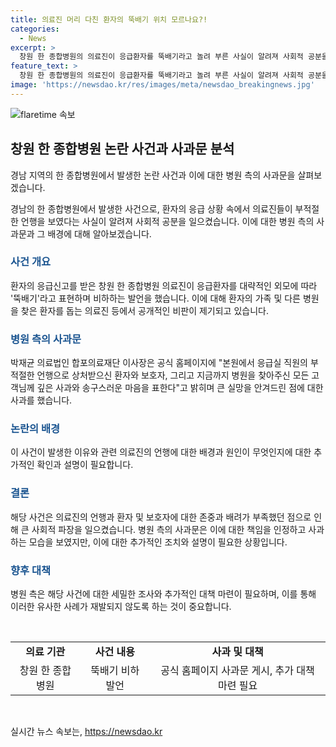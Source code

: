 ```yaml
---
title: 의료진 머리 다친 환자의 뚝배기 위치 모르나요?!
categories:
  - News
excerpt: >
  창원 한 종합병원의 의료진이 응급환자를 뚝배기라고 놀려 부른 사실이 알려져 사회적 공분을 일으키고 있다. 해당 병원은 사과문을 통해 깊은 사과와 송구스러운 마음을 전하고, 사안을 재조명했다. 논란이 확산됨에 따라 사과문은 내리기도 했다. 또한, 해당 의료진의 부적절한 언행으로 상처받은 환자와 보호자, 그리고 병원을 찾은 모든 고객들에게 다시 한번 사과의 말씀을 전했다.
feature_text: >
  창원 한 종합병원의 의료진이 응급환자를 뚝배기라고 놀려 부른 사실이 알려져 사회적 공분을 일으키고 있다. 해당 병원은 사과문을 통해 깊은 사과와 송구스러운 마음을 전하고, 사안을 재조명했다. 논란이 확산됨에 따라 사과문은 내리기도 했다. 또한, 해당 의료진의 부적절한 언행으로 상처받은 환자와 보호자, 그리고 병원을 찾은 모든 고객들에게 다시 한번 사과의 말씀을 전했다.
image: 'https://newsdao.kr/res/images/meta/newsdao_breakingnews.jpg'
---
```


<p><img src="https://newsdao.kr/res/images/meta/newsdao_breakingnews.jpg" alt="flaretime 속보" /></p>

<h2 data-ke-size="size26">창원 한 종합병원 논란 사건과 사과문 분석</h2>

<p>경남 지역의 한 종합병원에서 발생한 논란 사건과 이에 대한 병원 측의 사과문을 살펴보겠습니다.</p>

<p data-ke-size="size16">경남의 한 종합병원에서 발생한 사건으로, 환자의 응급 상황 속에서 의료진들이 부적절한 언행을 보였다는 사실이 알려져 사회적 공분을 일으켰습니다. 이에 대한 병원 측의 사과문과 그 배경에 대해 알아보겠습니다.</p>

<h3><b><span style="color: #1a5490;">사건 개요</span></b></h3>

<p>환자의 응급신고를 받은 창원 한 종합병원 의료진이 응급환자를 대략적인 외모에 따라 '뚝배기'라고 표현하며 비하하는 발언을 했습니다. 이에 대해 환자의 가족 및 다른 병원을 찾은 환자를 돕는 의료진 등에서 공개적인 비판이 제기되고 있습니다.</p>

<h3><b><span style="color: #1a5490;">병원 측의 사과문</span></b></h3>

<p>박재균 의료법인 합포의료재단 이사장은 공식 홈페이지에 "본원에서 응급실 직원의 부적절한 언행으로 상처받으신 환자와 보호자, 그리고 지금까지 병원을 찾아주신 모든 고객님께 깊은 사과와 송구스러운 마음을 표한다"고 밝히며 큰 실망을 안겨드린 점에 대한 사과를 했습니다.</p>

<h3><b><span style="color: #1a5490;">논란의 배경</span></b></h3>

<p>이 사건이 발생한 이유와 관련 의료진의 언행에 대한 배경과 원인이 무엇인지에 대한 추가적인 확인과 설명이 필요합니다.</p>

<h3><b><span style="color: #1a5490;">결론</span></b></h3>

<p>해당 사건은 의료진의 언행과 환자 및 보호자에 대한 존중과 배려가 부족했던 점으로 인해 큰 사회적 파장을 일으켰습니다. 병원 측의 사과문은 이에 대한 책임을 인정하고 사과하는 모습을 보였지만, 이에 대한 추가적인 조치와 설명이 필요한 상황입니다.</p>

<h3><b><span style="color: #1a5490;">향후 대책</span></b></h3>

<p>병원 측은 해당 사건에 대한 세밀한 조사와 추가적인 대책 마련이 필요하며, 이를 통해 이러한 유사한 사례가 재발되지 않도록 하는 것이 중요합니다.</p>

<p data-ke-size="size16">&nbsp;</p>

<table>
  <tr>
    <td style="text-align: center; height: 17px;"><b>의료 기관</b></td>
    <td style="text-align: center; height: 17px;"><b>사건 내용</b></td>
    <td style="text-align: center; height: 17px;"><b>사과 및 대책</b></td>
  </tr>
  <tr>
    <td style="text-align: center;">창원 한 종합병원</td>
    <td style="text-align: center;">뚝배기 비하 발언</td>
    <td style="text-align: center;">공식 홈페이지 사과문 게시, 추가 대책 마련 필요</td>
  </tr>
</table>

<p data-ke-size="size16">&nbsp;</p>
실시간 뉴스 속보는, <a href="https://newsdao.kr" rel="dofollow">https://newsdao.kr</a>



